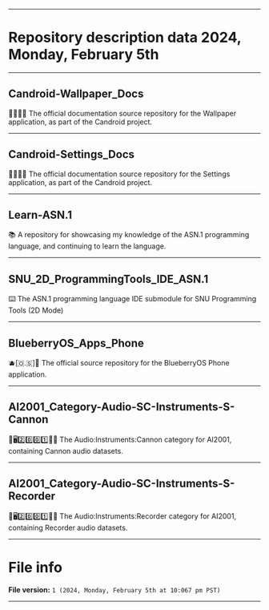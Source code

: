
***

# Repository description data 2024, Monday, February 5th

---

## Candroid-Wallpaper_Docs

🤖️🧱️📱️📖️ The official documentation source repository for the Wallpaper application, as part of the Candroid project.

---

## Candroid-Settings_Docs

🤖️⚙️📱️📖️ The official documentation source repository for the Settings application, as part of the Candroid project.

---

## Learn-ASN.1

📚️ A repository for showcasing my knowledge of the ASN.1 programming language, and continuing to learn the language.

---

## SNU_2D_ProgrammingTools_IDE_ASN.1

⌨️ The ASN.1 programming language IDE submodule for SNU Programming Tools (2D Mode) 

---

## BlueberryOS_Apps_Phone

🫐️[🇴.🇸]📱️ The official source repository for the BlueberryOS Phone application.

---

## AI2001_Category-Audio-SC-Instruments-S-Cannon

🧠️🖥️2️⃣️0️⃣️0️⃣️1️⃣️🎼️🎶️ The Audio:Instruments:Cannon category for AI2001, containing Cannon audio datasets.

---

## AI2001_Category-Audio-SC-Instruments-S-Recorder

🧠️🖥️2️⃣️0️⃣️0️⃣️1️⃣️🎼️🎶️ The Audio:Instruments:Recorder category for AI2001, containing Recorder audio datasets.

***

# File info

**File version:** `1 (2024, Monday, February 5th at 10:067 pm PST)`

***

